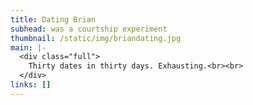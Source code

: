 ```yaml
---
title: Dating Brian
subhead: was a courtship experiment
thumbnail: /static/img/briandating.jpg
main: |-
  <div class="full">
    Thirty dates in thirty days. Exhausting.<br><br>
  </div>
links: []
---
```

